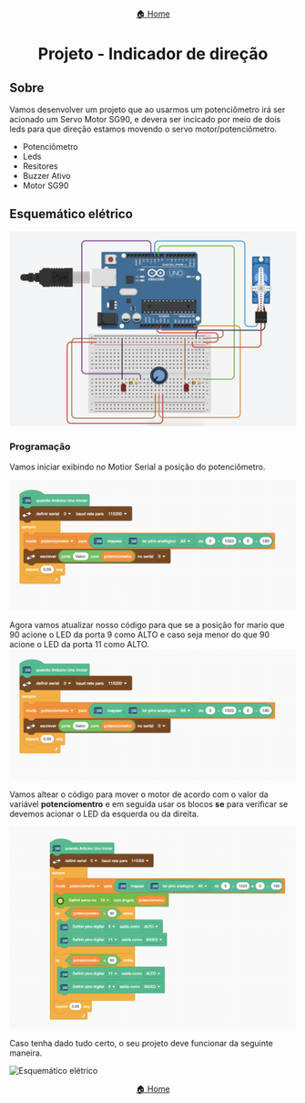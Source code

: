 <center>

[🏠 Home](../README.md)

</center>

#

<h1 align="center">Projeto - Indicador de direção </h1>

## Sobre

Vamos desenvolver um projeto que ao usarmos um potenciômetro irá ser acionado um Servo Motor SG90, e devera ser incicado por meio de dois leds para que direção estamos movendo o servo motor/potenciômetro.

- Potenciômetro
- Leds
- Resitores
- Buzzer Ativo
- Motor SG90

## Esquemático elétrico

![Esquemático elétrico](img/direcao/esquematico.png)

### Programação

Vamos iniciar exibindo no Motior Serial a posição do potenciômetro.

![Esquemático elétrico](img/direcao/code_1.png)

Agora vamos atualizar nosso código para que se a posição for mario que 90 acione o LED da porta 9 como ALTO e caso seja menor do que 90 acione o LED da porta 11 como ALTO.
![Esquemático elétrico](img/direcao/code_1.png)

Vamos altear o código para mover o motor de acordo com o valor da variável **potenciomentro** e em seguida usar os blocos **se** para verificar se devemos acionar o LED da esquerda ou da direita.

![Esquemático elétrico](img/direcao/code_2.png)

Caso tenha dado tudo certo, o seu projeto deve funcionar da seguinte maneira.

![Esquemático elétrico](img/direcao/example.gif)

<center>

[🏠 Home](../README.md)

</center>
